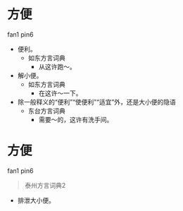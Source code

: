 # 方便
fan1 pin6
+ 便利。
  * 如东方言词典
    - 从这许跑～。
+ 解小便。
  * 如东方言词典
    - 在这许～一下。
+ 除一般释义的“便利”“使便利”“适宜”外，还是大小便的隐语
  * 东台方言词典
    - 需要～的，这许有洗手间。


# 方便
fan1 pin6
> 泰州方言词典2
- 排泄大小便。